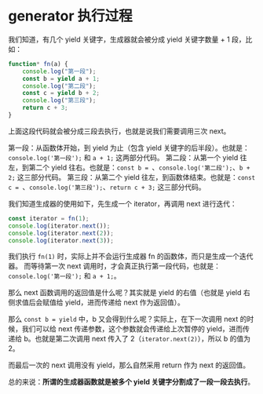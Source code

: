 # generator 执行过程

我们知道，有几个 yield 关键字，生成器就会被分成 yield 关键字数量 + 1 段，比如：

```js
function* fn(a) {
    console.log("第一段");
    const b = yield a + 1;
    console.log("第二段");
    const c = yield b + 2;
    console.log("第三段");
    return c + 3;
}
```

上面这段代码就会被分成三段去执行，也就是说我们需要调用三次 next。

第一段：从函数体开始，到 yield 为止（包含 yield 关键字的后半段）。也就是：`console.log('第一段');` 和 `a + 1;` 这两部分代码。
第二段：从第一个 yield 往左，到第二个 yield 往右。也就是：`const b = `、`console.log('第二段');`、`b + 2;` 这三部分代码。
第三段：从第二个 yield 往左，到函数体结束。也就是：`const c = `、`console.log('第三段');`、`return c + 3;` 这三部分代码。

我们知道生成器的使用如下，先生成一个 iterator，再调用 next 进行迭代：

```js
const iterator = fn(1);
console.log(iterator.next());
console.log(iterator.next(2));
console.log(iterator.next(3));
```

我们执行 `fn(1)` 时，实际上并不会运行生成器 fn 的函数体，而只是生成一个迭代器。
而等待第一次 next 调用时，才会真正执行第一段代码，也就是：`console.log('第一段');` 和 `a + 1;`。

那么 next 函数调用的返回值是什么呢？其实就是 yield 的右值（也就是 yield 右侧求值后会赋值给 yield，进而传递给 next 作为返回值）。

那么 `const b = yield` 中，b 又会得到什么呢？实际上，在下一次调用 next 的时候，我们可以给 next 传递参数，这个参数就会传递给上次暂停的 yield，进而传递给 b。也就是第二次调用 next 传入了 2（`iterator.next(2)`），所以 b 的值为 2。

而最后一次的 next 调用没有 yield，那么自然采用 return 作为 next 的返回值。

总的来说：**所谓的生成器函数就是被多个 yield 关键字分割成了一段一段去执行**。
